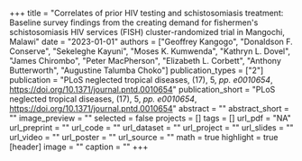 +++
title = "Correlates of prior HIV testing and schistosomiasis treatment: Baseline survey findings from the creating demand for fishermen's schistosomiasis HIV services (FISH) cluster-randomized trial in Mangochi, Malawi"
date = "2023-01-01"
authors = ["Geoffrey Kangogo", "Donaldson F. Conserve", "Sekeleghe Kayuni", "Moses K. Kumwenda", "Kathryn L. Dovel", "James Chirombo", "Peter MacPherson", "Elizabeth L. Corbett", "Anthony Butterworth", "Augustine Talumba Choko"]
publication_types = ["2"]
publication = "PLoS neglected tropical diseases, (17), 5, _pp. e0010654_, https://doi.org/10.1371/journal.pntd.0010654"
publication_short = "PLoS neglected tropical diseases, (17), 5, _pp. e0010654_, https://doi.org/10.1371/journal.pntd.0010654"
abstract = ""
abstract_short = ""
image_preview = ""
selected = false
projects = []
tags = []
url_pdf = "NA"
url_preprint = ""
url_code = ""
url_dataset = ""
url_project = ""
url_slides = ""
url_video = ""
url_poster = ""
url_source = ""
math = true
highlight = true
[header]
image = ""
caption = ""
+++
